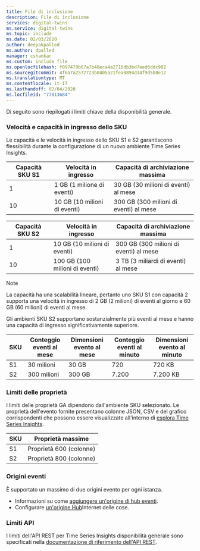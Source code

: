 ```yaml
---
title: File di inclusione
description: File di inclusione
services: digital-twins
ms.service: digital-twins
ms.topic: include
ms.date: 02/03/2020
author: deepakpalled
ms.author: dpalled
manager: cshankar
ms.custom: include file
ms.openlocfilehash: f097479b67a7b48eca4a2710db3bd7eed6ddc982
ms.sourcegitcommit: 4f6a7a2572723b0405a21fea0894d34f9d5b8e12
ms.translationtype: MT
ms.contentlocale: it-IT
ms.lasthandoff: 02/04/2020
ms.locfileid: "77013684"
---
```

Di seguito sono riepilogati i limiti chiave della disponibilità generale.

### <a name="sku-ingress-rates-and-capacities"></a>Velocità e capacità in ingresso dello SKU

Le capacità e le velocità in ingresso dello SKU S1 e S2 garantiscono flessibilità durante la configurazione di un nuovo ambiente Time Series Insights.

| Capacità SKU S1 | Velocità in ingresso | Capacità di archiviazione massima
| --- | --- | --- |
| 1 | 1 GB (1 milione di eventi) | 30 GB (30 milioni di eventi) al mese |
| 10 | 10 GB (10 milioni di eventi) | 300 GB (300 milioni di eventi) al mese |

| Capacità SKU S2 | Velocità in ingresso | Capacità di archiviazione massima
| --- | --- | --- |
| 1 | 10 GB (10 milioni di eventi) | 300 GB (300 milioni di eventi) al mese |
| 10 | 100 GB (100 milioni di eventi) | 3 TB (3 miliardi di eventi) al mese |

> [!NOTE]
> La capacità ha una scalabilità lineare, pertanto uno SKU S1 con capacità 2 supporta una velocità in ingresso di 2 GB (2 milioni) di eventi al giorno e 60 GB (60 milioni) di eventi al mese.

Gli ambienti SKU S2 supportano sostanzialmente più eventi al mese e hanno una capacità di ingresso significativamente superiore.

| SKU  | Conteggio eventi al mese  | Dimensioni evento al mese  | Conteggio eventi al minuto | Dimensioni evento al minuto  |
|---------|---------|---------|---------|---------|
| S1     |   30 milioni     |  30 GB     |  720    |  720 KB   |
 |S2     |   300 milioni    |   300 GB   | 7\.200   | 7\.200 KB  |

### <a name="property-limits"></a>Limiti delle proprietà

I limiti delle proprietà GA dipendono dall'ambiente SKU selezionato. Le proprietà dell'evento fornite presentano colonne JSON, CSV e del grafico corrispondenti che possono essere visualizzate all'interno di [esplora Time Series Insights](https://docs.microsoft.com/azure/time-series-insights/time-series-quickstart).

| SKU | Proprietà massime |
| --- | --- |
| S1 | Proprietà 600 (colonne) |
| S2 | Proprietà 800 (colonne) |

### <a name="event-sources"></a>Origini eventi

È supportato un massimo di due origini evento per ogni istanza. 

* Informazioni su come [aggiungere un'origine di hub eventi](https://docs.microsoft.com/azure/time-series-insights/time-series-insights-how-to-add-an-event-source-eventhub).
* Configurare [un'origine Hub](https://docs.microsoft.com/azure/time-series-insights/time-series-insights-how-to-add-an-event-source-iothub)Internet delle cose.

### <a name="api-limits"></a>Limiti API

I limiti dell'API REST per Time Series Insights disponibilità generale sono specificati nella [documentazione di riferimento dell'API REST](https://docs.microsoft.com/rest/api/time-series-insights/ga-query-api#limits).